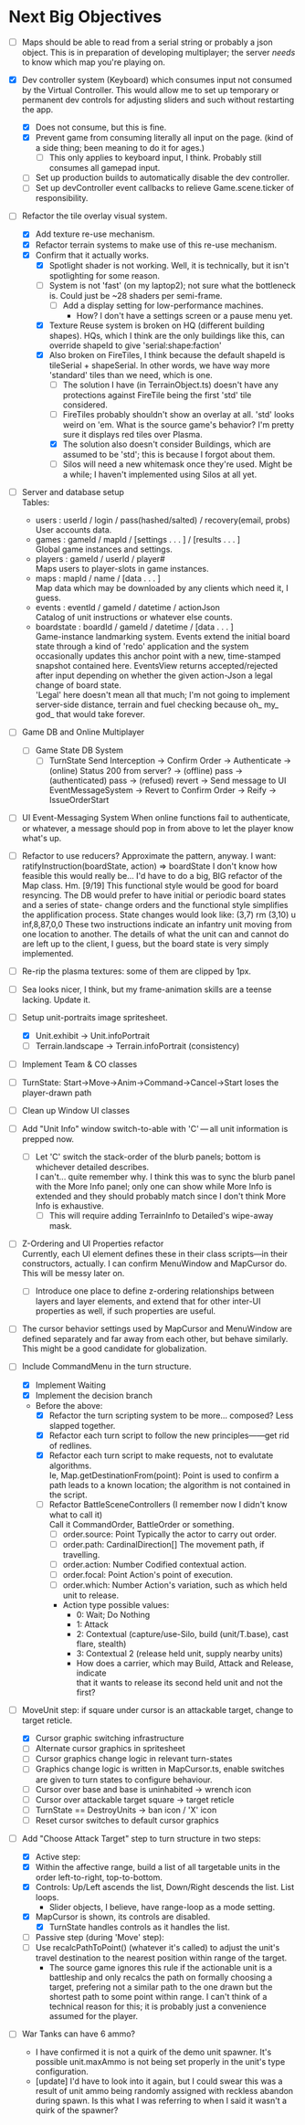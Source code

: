 # Next Big Objectives

- [ ] Maps should be able to read from a serial string or probably a json object.
  This is in preparation of developing multiplayer; the server *needs* to know which map you're playing on. 

- [x] Dev controller system (Keyboard) which consumes input not consumed by the Virtual Controller.
  This would allow me to set up temporary or permanent dev controls for adjusting sliders and such
  without restarting the app.
  - [x] Does not consume, but this is fine.
  - [x] Prevent game from consuming literally all input on the page. (kind of a side thing; been meaning to do it for ages.)
    - [ ] This only applies to keyboard input, I think. Probably still consumes all gamepad input.
  - [ ] Set up production builds to automatically disable the dev controller.
  - [ ] Set up devController event callbacks to relieve Game.scene.ticker of responsibility.

- [ ] Refactor the tile overlay visual system.
  - [x] Add texture re-use mechanism.
  - [x] Refactor terrain systems to make use of this re-use mechanism.
  - [x] Confirm that it actually works.
    - [x] Spotlight shader is not working. Well, it is technically, but it isn't spotlighting for some reason.
    - [ ] System is not 'fast' (on my laptop2); not sure what the bottleneck is. Could just be ~28 shaders per semi-frame.
      - [ ] Add a display setting for low-performance machines.
        - How? I don't have a settings screen or a pause menu yet.
    - [x] Texture Reuse system is broken on HQ (different building shapes).
      HQs, which I think are the only buildings like this, can override shapeId to give 'serial:shape:faction'
    - [x] Also broken on FireTiles, I think because the default shapeId is tileSerial + shapeSerial.
      In other words, we have way more 'standard' tiles than we need, which is one.
      - [ ] The solution I have (in TerrainObject.ts) doesn't have any protections against FireTile being the first 'std' tile considered.
      - [ ] FireTiles probably shouldn't show an overlay at all. 'std' looks weird on 'em. What is the source game's behavior? I'm pretty sure it displays red tiles over Plasma.
      - [x] The solution also doesn't consider Buildings, which are assumed to be 'std'; this is because I forgot about them.
      - [ ] Silos will need a new whitemask once they're used. Might be a while; I haven't implemented using Silos at all yet.

- [ ] Server and database setup  
  Tables:  
  - users : userId / login / pass(hashed/salted) / recovery(email, probs)
    User accounts data.
  - games : gameId / mapId / [settings . . . ] / [results . . . ]  
    Global game instances and settings.
  - players : gameId / userId / player#  
    Maps users to player-slots in game instances.
  - maps : mapId / name / [data . . . ]  
    Map data which may be downloaded by any clients which need it, I guess.
  - events : eventId / gameId / datetime / actionJson  
    Catalog of unit instructions or whatever else counts.
  - boardstate : boardId / gameId / datetime / [data . . . ]  
    Game-instance landmarking system. Events extend the initial board state through a kind of 'redo' application and the system occasionally updates this anchor point with a new, time-stamped snapshot contained here.
  EventsView returns accepted/rejected after input depending on whether the given action-Json a legal change of board state.  
  'Legal' here doesn't mean all that much; I'm not going to implement server-side distance, terrain and fuel checking because oh_ my_ god_ that would take forever.

- [ ] Game DB and Online Multiplayer
  - [ ] Game State DB System
    - [ ] TurnState Send Interception
          → Confirm Order
          → Authenticate
            → (online) Status 200 from server?
            → (offline) pass
          → (authenticated) pass
          → (refused) revert
            → Send message to UI EventMessageSystem
            → Revert to Confirm Order
          → Reify
          → IssueOrderStart
- [ ] UI Event-Messaging System
  When online functions fail to authenticate, or whatever, a message should pop in
  from above to let the player know what's up.



- [ ] Refactor to use reducers? Approximate the pattern, anyway.
  I want: ratifyInstruction(boardState, action) => boardState
  I don't know how feasible this would really be... I'd have to do a big, BIG refactor
  of the Map class. Hm.
  [9/19] This functional style would be good for board resyncing.
  The DB would prefer to have initial or periodic board states and a series of state-
  change orders and the functional style simplifies the applification process.
  State changes would look like:
    (3,7) rm
    (3,10) u inf,8,87,0,0
  These two instructions indicate an infantry unit moving from one location to another.
  The details of what the unit can and cannot do are left up to the client, I guess,
  but the board state is very simply implemented.

- [ ] Re-rip the plasma textures: some of them are clipped by 1px.
- [ ] Sea looks nicer, I think, but my frame-animation skills are a teense lacking. Update it.
- [ ] Setup unit-portraits image spritesheet.
  - [X] Unit.exhibit → Unit.infoPortrait
  - [ ] Terrain.landscape → Terrain.infoPortrait (consistency)

- [ ] Implement Team & CO classes
- [ ] TurnState: Start→Move→Anim→Command→Cancel→Start loses the player-drawn path
- [ ] Clean up Window UI classes
- [ ] Add "Unit Info" window switch-to-able with 'C' — all unit information is prepped now.
  - [ ] Let 'C' switch the stack-order of the blurb panels; bottom is whichever detailed describes.  
    I can't... quite remember why. I think this was to sync the blurb panel with the More Info panel; only one can show while More Info is extended and they should probably match since I don't think More Info is exhaustive.
    - [ ] This will require adding TerrainInfo to Detailed's wipe-away mask.

- [ ] Z-Ordering and UI Properties refactor  
  Currently, each UI element defines these in their class scripts—in their constructors, actually. I can confirm MenuWindow and MapCursor do. This will be messy later on.
  - [ ] Introduce one place to define z-ordering relationships between layers and layer elements, and extend that for other inter-UI properties as well, if such properties are useful.

- [ ] The cursor behavior settings used by MapCursor and MenuWindow are defined separately and far away from each other, but behave similarly. This might be a good candidate for globalization.

- [ ] Include CommandMenu in the turn structure.
  - [X] Implement Waiting
  - [X] Implement the decision branch
  - Before the above:
    - [X] Refactor the turn scripting system to be more... composed? Less slapped together.
    - [X] Refactor each turn script to follow the new principles——get rid of redlines.
    - [X] Refactor each turn script to make requests, not to evalutate algorithms.  
      Ie, Map.getDestinationFrom(point): Point is used to confirm a path leads to a known location; the algorithm is not contained in the script.
    - [ ] Refactor BattleSceneControllers (I remember now I didn't know what to call it)  
      Call it CommandOrder, BattleOrder or something.
      - [ ] order.source: Point               Typically the actor to carry out order.
      - [ ] order.path: CardinalDirection[]   The movement path, if travelling.
      - [ ] order.action: Number              Codified contextual action.
      - [ ] order.focal: Point                Action's point of execution.
      - [ ] order.which: Number               Action's variation, such as which held unit to release.
      - Action type possible values:
        - 0: Wait; Do Nothing
        - 1: Attack
        - 2: Contextual (capture/use-Silo, build (unit/T.base), cast flare, stealth)
        - 3: Contextual 2 (release held unit, supply nearby units)
        - How does a carrier, which may Build, Attack and Release, indicate  
          that it wants to release its second held unit and not the first?

- [ ] MoveUnit step: if square under cursor is an attackable target, change to target reticle.
  - [X] Cursor graphic switching infrastructure
  - [ ] Alternate cursor graphics in spritesheet
  - [ ] Cursor graphics change logic in relevant turn-states
  - [ ] Graphics change logic is written in MapCursor.ts, enable switches are given to turn states to configure behaviour.
  - [ ] Cursor over base and base is uninhabited → wrench icon
  - [ ] Cursor over attackable target square → target reticle
  - [ ] TurnState == DestroyUnits → ban icon / 'X' icon
  - [ ] Reset cursor switches to default cursor graphics

- [ ] Add "Choose Attack Target" step to turn structure in two steps:
  - [X] Active step:
  - [X] Within the affective range, build a list of all targetable units in the order left-to-right, top-to-bottom.
  - [X] Controls: Up/Left ascends the list, Down/Right descends the list. List loops.
    - Slider objects, I believe, have range-loop as a mode setting.
  - [X] MapCursor is shown, its controls are disabled.
    - [X] TurnState handles controls as it handles the list.
  - [ ] Passive step (during 'Move' step):
  - [ ] Use recalcPathToPoint() (whatever it's called) to adjust the unit's travel destination to the nearest position within range of the target.
    - The source game ignores this rule if the actionable unit is a battleship and only recalcs the path on formally choosing a target, prefering not a similar path to the one drawn but the shortest path to some point within range. I can't think of a technical reason for this; it is probably just a convenience assumed for the player.

- [ ] War Tanks can have 6 ammo?
  - I have confirmed it is not a quirk of the demo unit spawner. It's possible unit.maxAmmo is not being set properly in the unit's type configuration.
  - [update] I'd have to look into it again, but I could swear this was a result of unit ammo being randomly assigned with reckless abandon during spawn. Is this what I was referring to when I said it wasn't a quirk of the spawner?
